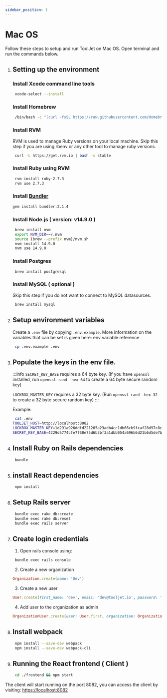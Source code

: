 ```yaml
---
sidebar_position: 1
---
```


# Mac OS
Follow these steps to setup and run ToolJet on Mac OS. Open terminal and run the commands below.

1. ## Setting up the environment
    ### Install Xcode command line tools
    ```bash
     xcode-select --install
    ```

    ### Install Homebrew
    ```bash
     /bin/bash -c "(curl -fsSL https://raw.githubusercontent.com/Homebrew/install/master/install.sh)"
    ```

    ### Install RVM
    RVM is used to manage Ruby versions on your local machine. Skip this step if you are using rbenv or any other tool to manage ruby versions.
    ```bash
     curl -L https://get.rvm.io | bash -s stable
    ```

    ### Install Ruby using RVM
    ```bash
     rvm install ruby-2.7.3
     rvm use 2.7.3
    ```
    ### Install [Bundler](https://bundler.io/)
    ```bash
    gem install bundler:2.1.4
    ```

    ### Install Node.js ( version: v14.9.0 )
    ```bash
     brew install nvm
     export NVM_DIR=~/.nvm
     source (brew --prefix nvm)/nvm.sh
     nvm install 14.9.0
     nvm use 14.9.0

    ```

    ### Install Postgres
    ```bash
     brew install postgresql
    ```

    ### Install MySQL ( optional )
    Skip this step if you do not want to connect to  MySQL datasources.
    ```bash
     brew install mysql
    ```

2. ## Setup environment variables
    Create a `.env` file by copying `.env.example`. More information on the variables that can be set is given here: env variable reference
    ```bash
     cp .env.example .env
    ```

3. ## Populate the keys in the env file.
   :::info
   `SECRET_KEY_BASE` requires a 64 byte key. (If you have `openssl` installed, run `openssl rand -hex 64` to create a 64 byte secure   random key)

   `LOCKBOX_MASTER_KEY` requires a 32 byte key. (Run `openssl rand -hex 32` to create a 32 byte secure random key) 
   :::

   Example:
   ```bash
    cat .env
   TOOLJET_HOST=http://localhost:8082
   LOCKBOX_MASTER_KEY=1d291a926ddfd221205a23adb4cc1db66cb9fcaf28d97c8c1950e3538e3b9281
   SECRET_KEY_BASE=4229d5774cfe7f60e75d6b3bf3a1dbb054a696b6d21b6d5de7b73291899797a222265e12c0a8e8d844f83ebacdf9a67ec42584edf1c2b23e1e7813f8a3339041
   ```

4. ## Install Ruby on Rails dependencies
    ```bash
     bundle
    ```

5. ## install React dependencies
    ```bash
     npm install
    ```

6. ## Setup Rails server
    ```bash
     bundle exec rake db:create
     bundle exec rake db:reset
     bundle exec rails server
    ```

7. ## Create login credentials

    1.  Open rails console using:

    ```bash
     bundle exec rails console
    ```

    2.  Create a new organization
    ```ruby
    Organization.create(name: 'Dev')
    ```

    3.  Create a new user
    ```ruby
    User.create(first_name: 'dev', email: 'dev@tooljet.io', password: 'password', organization: Organization.first)
    ```

    4. Add user to the organization as admin
    ```ruby
    OrganizationUser.create(user: User.first, organization: Organization.first, role: 'admin', status: 'active')
    ```
8. ## Install webpack
    ```bash
     npm install --save-dev webpack
     npm install --save-dev webpack-cli
    ```

9. ## Running the React frontend ( Client )
    ```bash
     cd ./frontend && npm start
    ```

The client will start running on the port 8082, you can access the client by visiting:  [https://localhost:8082](https://localhost:8082)

